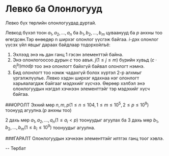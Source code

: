 Левко ба Олонлогууд
===================

Левко бүх төрлийн олонлогуудад дуртай.

Левкод бүхэл тоон $a_1,a_2,... ,a_n$ ба $b_1,b_2,... ,b_m$ цуваанууд ба $p$ анхны тоо өгөгдсөн.Тэр өнөөдөр  n ширхэг олонлог үүсгэж байгаа. $i$-дэх олонлог үүсэх үйл явцыг дараах байдлаар тодорхойлъё:

1. Эхлээд энэ нь дан ганц 1 гэсэн элементтэй байна.
2. Энэ олонлогоосоо дурын $c$ тоо авъя. $j (1\le j\le m)$ бүрийн хувьд  $(c·a_i^{b_j}) mod p$ тоо энэ олонлогт байхгүй байвал олонлогт нэмнэ.
3. Бид олонлогт тоо нэмж чадахгүй болох хүртэл 2-р алхмыг үргэлжлүүлье.
Левко хэдэн ширхэг ядахнаа нэг олонлогт харьяалагдаж байгааг мэдэхийг хүсчээ. Өөрөөр хэлбэл энэ олонлогуудын нэгдэл хэчнээн элементтэйг тэр мэдэхийг хүсч байгаа.

###ОРОЛТ
Эхний мөр $n, m, p (1\le n\le 104, 1\le m\le 10^5, 2 ≤p≤10^9)$ тоонууд агуулна.($p$ анхны тоо)

2 дахь мөр  $a_1,a_2,... ,a_n (1\le a_i<p)$ тоонуудыг агуулах ба 3 дахь мөр $b_1,b_2,... ,b_m (1\le b_i\le 10^9)$ тоонуудыг агуулна.

###ГАРАЛТ
Олонлогуудын хэчнээн элементтэйг илтгэх ганц тоог хэвлэ.

-- Төрбат

